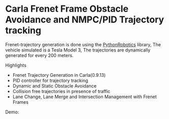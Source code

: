 # Carla Frenet Frame Obstacle Avoidance and NMPC/PID Trajectory tracking 


Frenet-trajectory generation is done using the [PythonRobotics](https://github.com/AtsushiSakai/PythonRobotics) library, The vehicle simulated is a Tesla Model 3, The trajectories are dynamically generated for every 200 meters. 

Highlights 
- Frenet Trajectory Generation in Carla(0.9.13) 
- PID controller for trajectory tracking 
- Dynamic and Static Obstacle Avoidance 
- Collision free trajectories in presence of traffic
- Lane Change, Lane Merge and Intersection Management with Frenet Frames 

Demo: 

	 
